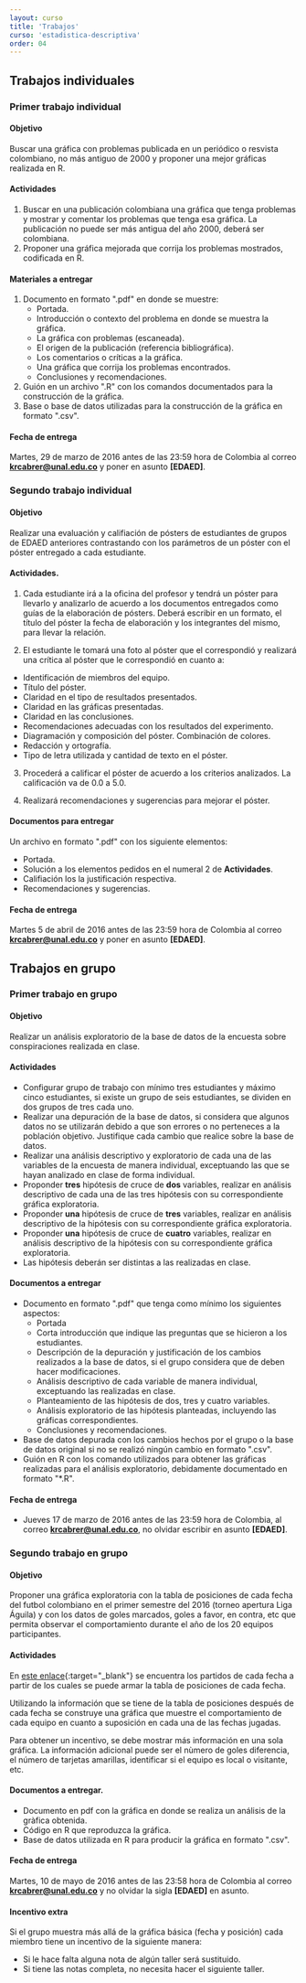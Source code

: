 ```yaml
---
layout: curso
title: 'Trabajos'
curso: 'estadistica-descriptiva'
order: 04
---
```


## Trabajos individuales

### Primer trabajo individual

#### Objetivo

Buscar una gráfica con problemas publicada en un periódico o resvista colombiano, no
más antiguo de 2000 y proponer una mejor gráficas realizada en R.

#### Actividades

1. Buscar en una publicación colombiana una gráfica que tenga problemas y
   mostrar y comentar los problemas que tenga esa gráfica. La publicación
   no puede ser más antigua del año 2000, deberá ser colombiana.
2. Proponer una gráfica mejorada que corrija los problemas mostrados,
   codificada en R.
   
#### Materiales a entregar

1. Documento en formato ".pdf" en donde se muestre:
   * Portada.
   * Introducción o contexto del problema en donde se muestra la gráfica.
   * La gráfica con problemas (escaneada).
   * El origen de la publicación (referencia bibliográfica).
   * Los comentarios o críticas a la gráfica.
   * Una gráfica que corrija los problemas encontrados.
   * Conclusiones y recomendaciones.
2. Guión en un archivo ".R" con los comandos documentados para
   la construcción de la gráfica.
3. Base o base de datos utilizadas para la construcción de la 
   gráfica en formato ".csv".
   
#### Fecha de entrega

Martes, 29 de marzo de 2016 antes de las 23:59 hora de Colombia al
correo **krcabrer@unal.edu.co** y poner en asunto **[EDAED]**.

### Segundo trabajo individual

#### Objetivo

Realizar una evaluación y califiación de pósters de estudiantes de grupos
de EDAED anteriores contrastando con los parámetros de un póster con
el póster entregado a cada estudiante.

#### Actividades.

1. Cada estudiante irá a la oficina del profesor y tendrá un póster para
llevarlo y analizarlo de acuerdo a los documentos entregados como guías de
la elaboración de pósters. Deberá escribir en un formato, el título del póster
la fecha de elaboración y los integrantes del mismo, para llevar la relación.

2. El estudiante le tomará una foto al póster que el correspondió y realizará 
una crítica al póster que le correspondió en cuanto a:
  * Identificación de miembros del equipo.
  * Título del póster.
  * Claridad en el tipo de resultados presentados.
  * Claridad en las gráficas presentadas.
  * Claridad en las conclusiones.
  * Recomendaciones adecuadas con los resultados del experimento.
  * Diagramación y composición del póster. Combinación de colores. 
  * Redacción y ortografía.
  * Tipo de letra utilizada y cantidad de texto en el póster.

3. Procederá a calificar el póster de acuerdo a los criterios analizados.
   La calificación va de 0.0 a 5.0.
   
4. Realizará recomendaciones y sugerencias para mejorar el póster.

#### Documentos para entregar

Un archivo en formato ".pdf" con los siguiente elementos:

 - Portada.
 - Solución a los elementos pedidos en el numeral 2 de **Actividades**.
 - Califiación los la justificación respectiva.
 - Recomendaciones y sugerencias.
 
#### Fecha de entrega

Martes 5 de abril de 2016 antes de las 23:59 hora de Colombia al
correo **krcabrer@unal.edu.co** y poner en asunto **[EDAED]**.
    


## Trabajos en grupo

### Primer trabajo en grupo

#### Objetivo 
   Realizar un análisis exploratorio de la base de datos de la encuesta sobre
   conspiraciones realizada en clase.

#### Actividades

- Configurar grupo de trabajo con mínimo tres estudiantes y máximo cinco estudiantes,
  si existe un grupo de seis estudiantes, se dividen en dos grupos de tres cada uno. 
- Realizar una depuración de la base de datos, si considera que algunos datos 
  no se utilizarán debido a que son errores o no perteneces a la población objetivo.
  Justifique cada cambio que realice sobre la base de datos.
- Realizar una análisis descriptivo y exploratorio de cada una de las variables de
  la encuesta de manera individual, exceptuando las que se hayan analizado en clase de forma individual.
- Proponder **tres** hipótesis de cruce de **dos** variables, realizar en análisis descriptivo de
  cada una de las tres hipótesis con su correspondiente gráfica exploratoria.
- Proponder **una** hipótesis de cruce de **tres** variables, realizar en análisis descriptivo de
  la hipótesis con su correspondiente gráfica exploratoria.
- Proponder **una** hipótesis de cruce de **cuatro** variables, realizar en análisis descriptivo de
  la hipótesis con su correspondiente gráfica exploratoria. 
- Las hipótesis deberán ser distintas a las realizadas en clase.

#### Documentos a entregar

- Documento en formato ".pdf" que tenga como mínimo los siguientes aspectos:
  * Portada
  * Corta introducción que indique las preguntas que se hicieron a los estudiantes.
  * Descripción de la depuración y justificación de los cambios realizados a la base de datos,
    si el grupo considera que de deben hacer modificaciones.
  * Análisis descriptivo de cada variable de manera individual, exceptuando las realizadas en clase.
  * Planteamiento de las hipótesis de dos, tres y cuatro variables.
  * Análisis exploratorio de las hipótesis planteadas, incluyendo las gráficas correspondientes.
  * Conclusiones y recomendaciones.
- Base de datos depurada con los cambios hechos por el grupo o la base de datos original si no
  se realizó ningún cambio en formato ".csv".
- Guión en R con los comando utilizados para obtener las gráficas realizadas para el análisis
  exploratorio, debidamente documentado en formato "*.R".

#### Fecha de entrega
- Jueves 17 de marzo de 2016 antes de las 23:59 hora de Colombia, al correo **krcabrer@unal.edu.co**,
  no olvidar escribir en asunto **[EDAED]**. 

### Segundo trabajo en grupo

#### Objetivo
   Proponer una gráfica exploratoria con la tabla de posiciones de cada fecha del futbol
   colombiano en el primer semestre del 2016 (torneo apertura Liga Águila) y
   con los datos de goles marcados, goles a favor, en contra, etc que permita
   observar el comportamiento durante el año de los 20 equipos participantes.
   
#### Actividades   
   
   En [este enlace](http://www.rsssf.com/tablesc/col2016.html#1aperreg){:target="_blank"} 
   se encuentra los partidos de cada fecha a partir de los
   cuales se puede armar la tabla de posiciones de cada fecha.
   
   Utilizando la información que se tiene de la tabla de posiciones después
   de cada fecha se construye una gráfica que muestre el comportamiento 
   de cada equipo en cuanto a suposición en cada una de las fechas jugadas.
   
   Para obtener un incentivo, se debe mostrar más información en una sola
   gráfica. La información adicional puede ser el nùmero de goles diferencia,
   el número de tarjetas amarillas, identificar si el equipo es local o
   visitante, etc.
   
#### Documentos a entregar.
   
   * Documento en pdf con la gráfica en donde se realiza un análisis 
     de la gràfica obtenida.
   * Código en R que reproduzca la gráfica.
   * Base de datos utilizada en R para producir la gráfica en formato ".csv".
   
#### Fecha de entrega
   
   Martes, 10 de mayo de 2016 antes de las 23:58 hora de Colombia al correo
   **krcabrer@unal.edu.co** y no olvidar la sigla **[EDAED]** en asunto.
   
#### Incentivo extra
    
   Si el grupo muestra más allá de la gráfica básica (fecha y posición)
   cada miembro tiene un incentivo de la siguiente manera:
   
   * Si le hace falta alguna nota de algún taller será sustituido.
   * Si tiene las notas completa, no necesita hacer el siguiente taller.
    
       
      
   
   
   
   
   

